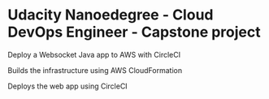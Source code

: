 # Udacity Nanoedegree - Cloud DevOps Engineer - Capstone project


Deploy a Websocket Java app to AWS with CircleCI

Builds the infrastructure using AWS CloudFormation

Deploys the web app using CircleCI

